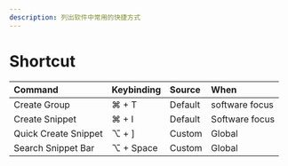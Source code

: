 ```yaml
---
description: 列出软件中常用的快捷方式
---
```


# Shortcut

| Command | Keybinding | Source | When |
| :--- | :--- | :--- | :--- |
| Create Group | ⌘ + T | Default | software focus |
| Create Snippet | ⌘ + I | Default | Software focus |
| Quick Create Snippet | ⌥ + \] | Custom | Global |
| Search Snippet Bar | ⌥ + Space | Custom | Global |



